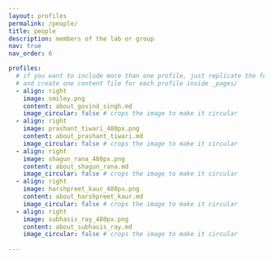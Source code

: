 ```yaml
---
layout: profiles
permalink: /people/
title: people
description: members of the lab or group
nav: true
nav_order: 6

profiles:
  # if you want to include more than one profile, just replicate the following block
  # and create one content file for each profile inside _pages/
  - align: right
    image: smiley.png
    content: about_govind_singh.md
    image_circular: false # crops the image to make it circular
  - align: right
    image: prashant_tiwari_480px.png
    content: about_prashant_tiwari.md
    image_circular: false # crops the image to make it circular
  - align: right
    image: shagun_rana_480px.png
    content: about_shagun_rana.md
    image_circular: false # crops the image to make it circular
  - align: right
    image: harshpreet_kaur_480px.png
    content: about_harshpreet_kaur.md
    image_circular: false # crops the image to make it circular
  - align: right
    image: subhasis_ray_480px.png
    content: about_subhasis_ray.md
    image_circular: false # crops the image to make it circular
	
---
```

